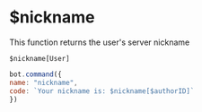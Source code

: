 # $nickname

This function returns the user's server nickname

```text
$nickname[User]
```

```javascript
bot.command({
name: "nickname",
code: `Your nickname is: $nickname[$authorID]`
})
```



